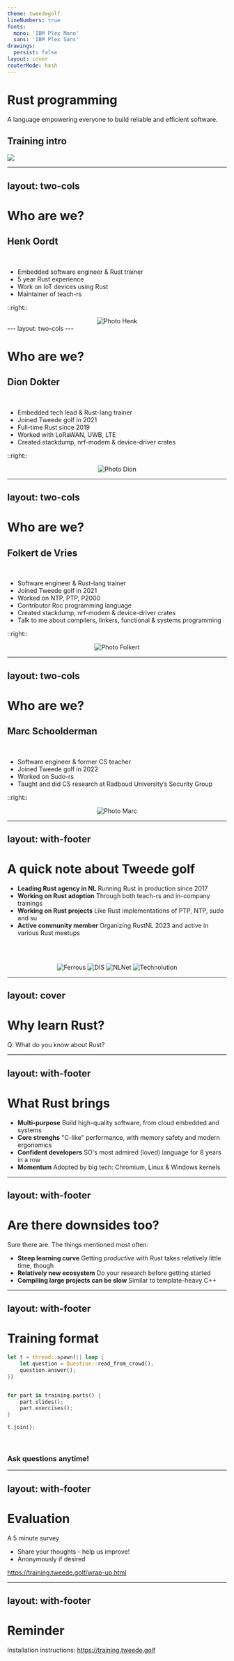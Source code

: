 ```yaml
---
theme: tweedegolf
lineNumbers: true
fonts:
  mono: 'IBM Plex Mono'
  sans: 'IBM Plex Sans'
drawings:
  persist: false
layout: cover
routerMode: hash
---
```



# Rust programming

A language empowering everyone
to build reliable and efficient software.

## Training intro
<img src="https://raw.githubusercontent.com/tweedegolf/slidev-theme-tweedegolf/1bc81d09e326fcecb531108a5a3bcd9e1856dd84/images/shield-large.png" class=bg-image>

---
layout: two-cols
---

# Who are we?
 
## Henk Oordt
<br/>

- Embedded software engineer & Rust trainer
- 5 year Rust experience
- Work on IoT devices using Rust
- Maintainer of teach-rs

::right::
<center>
  <img class="face" src="https://tweedegolf.nl/images/screenshot-from-2024-03-01-15-47-57.png" alt="Photo Henk"/>
</center>
---
layout: two-cols
---

# Who are we?

##  Dion Dokter
<br/>

- Embedded tech lead & Rust-lang trainer
- Joined Tweede golf in 2021
- Full-time Rust since 2019
- Worked with LoRaWAN, UWB, LTE
- Created stackdump, nrf-modem & device-driver crates

::right::
<center>
  <img class="face" src="https://tweedegolf.nl/images/dion.jpg" alt="Photo Dion"/>
</center>

---
layout: two-cols
---

# Who are we?

##  Folkert de Vries
<br/>

- Software engineer & Rust-lang trainer
- Joined Tweede golf in 2021
- Worked on NTP, PTP, P2000
- Contributor Roc programming language
- Created stackdump, nrf-modem & device-driver crates
- Talk to me about compilers, linkers, functional & systems programming

::right::
<center>
  <img class="face" src="https://tweedegolf.nl/images/folkert.jpg" alt="Photo Folkert"/>
</center>

---
layout: two-cols
---

# Who are we?

##  Marc Schoolderman
<br/>

- Software engineer & former CS teacher
- Joined Tweede golf in 2022
- Worked on Sudo-rs
- Taught and did CS research at Radboud University’s Security Group

::right::
<center>
  <img class="face" src="https://tweedegolf.nl/images/marcvoortgwebsite.jpg" alt="Photo Marc"/>
</center>

---
layout: with-footer
---

# A quick note about Tweede golf

- **Leading Rust agency in NL** Running Rust in production since 2017
- **Working on Rust adoption** Through both teach-rs and in-company trainings
- **Working on Rust projects** Like Rust implementations of PTP, NTP, sudo and su
- **Active community member** Organizing RustNL 2023 and active in various Rust meetups

<br/><br/>

<center>
  <img class="logo-small" src="https://tweedegolf.nl/assets/client-ferrous-Ykf5Lz41.png" alt="Ferrous">
  <img class="logo-small" src="https://tweedegolf.nl/assets/client-dutch-iot-0SWpC6-d.jpg" alt="DIS">
  <img class="logo-small" src="https://tweedegolf.nl/assets/client-nlnetlabs-gnLA7KUl.png" alt="NLNet">
  <img class="logo-small" src="https://tweedegolf.nl/assets/client-technolution-s3BzJUDL.png" alt="Technolution">
</center>

---
layout: cover
---

# Why learn Rust?


Q: What do you know about Rust?

---
layout: with-footer
---

# What Rust brings


- **Multi-purpose** Build high-quality software, from cloud embedded and systems
- **Core strenghs** "C-like" performance, with memory safety and modern ergonomics
- **Confident developers** SO's most admired (loved) language for 8 years in a row
- **Momentum** Adopted by big tech: Chromium, Linux & Windows kernels

---
layout: with-footer
---

# Are there downsides too?

Sure there are. The things mentioned most often:

- **Steep learning curve** Getting *productive* with Rust takes relatively little time, though
- **Relatively new ecosystem** Do your research before getting started
- **Compiling large projects can be slow** Similar to template-heavy C++

---
layout: with-footer
---
# Training format

```rust
let t = thread::spawn(|| loop {
    let question = Question::read_from_crowd();
    question.answer();
})


for part in training.parts() {
    part.slides();
    part.exercises();
}

t.join();

```
<br/>

### Ask questions anytime!

---
layout: with-footer
---

# Evaluation

A 5 minute survey

- Share your thoughts - help us improve!
- Anonymously if desired

<https://training.tweede.golf/wrap-up.html>

---
layout: with-footer
---

# Reminder

Installation instructions: <https://training.tweede.golf>


